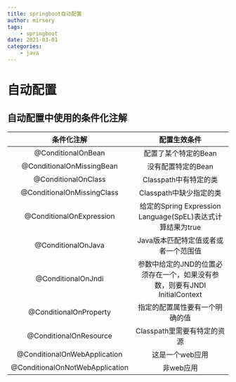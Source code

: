 ```yaml
---
title: springboot自动配置
author: mirsery
tags: 
    - springboot
date: 2021-03-01    
categories: 
    - java  
---
```


# 自动配置
## 自动配置中使用的条件化注解

|条件化注解|配置生效条件|
|:---:|:---:|
@ConditionalOnBean|配置了某个特定的Bean
@ConditionalOnMissingBean|没有配置特定的Bean
@ConditionalOnClass | Classpath中有特定的类
@ConditionalOnMissingClass| Classpath中缺少指定的类
@ConditionalOnExpression|给定的Spring Expression Language(SpEL)表达式计算结果为true
@ConditionalOnJava|Java版本匹配特定值或者或者一个范围值
@ConditionalOnJndi|参数中给定的JND的位置必须存在一个，如果没有参数，则要有JNDI InitialContext
@ConditionalOnProperty|指定的配置属性要有一个明确的值
@ConditionalOnResource|Classpath里需要有特定的资源
@ConditionalOnWebApplication|这是一个web应用
@ConditionalOnNotWebApplication|非web应用


